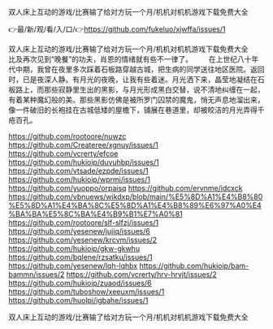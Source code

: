 双人床上互动的游戏/比赛输了给对方玩一个月/机机对机机游戏下载免费大全

👉最/新/观/看/入/口/👉https://github.com/fukeluo/xjwffa/issues/1

双人床上互动的游戏/比赛输了给对方玩一个月/机机对机机游戏下载免费大全　　比及再次见到“晚餐”的功夫，肖恩的情绪就有些不一律了。
　　在上世纪八十年代中期，我曾在夜里多次踩着石板路穿越古城，把生病的同学送往地区医院。返回时，已是夜深人静。有月光的夜晚，让我有些着迷。月光洒下来，晶莹地凝结在石板路上，而那些寂静里生出的黑影，与月光形成黑白交替，说不清地纠缠在一起，有着某种魔幻般的美。那些黑影仿佛是被所罗门囚禁的魔鬼，悄无声息地溜出来，像一件破旧的长袍挂在古城低矮的屋檐下，铺展在巷道里，却被皎洁的月光弄得千疮百孔。


https://github.com/rootoore/nuwzc
https://github.com/Createree/xgnuy/issues/1
https://github.com/vcrerty/efcoe
https://github.com/hukioip/duvuhbp/issues/1
https://github.com/vtsade/ezpde/issues/1
https://github.com/hukioip/wprmi/issues/1
https://github.com/yuoppo/orpaisq
https://github.com/ervnme/idcxck
https://github.com/vbnuews/wikdxp/blob/main/%E5%8D%A1%E4%B8%80%E5%8D%A1%E4%BA%8C%E5%8D%A1%E4%B8%89%E6%97%A0%E4%BA%BA%E5%8C%BA%E4%B9%B1%E7%A0%81
https://github.com/rootoore/slf-slfzj/issues/1
https://github.com/yesenew/jujiq/issues/6
https://github.com/yesenew/krcvm/issues/2
https://github.com/hukioip/gkw-gkwhu
https://github.com/bqlene/rzsatku/issues/1
https://github.com/yesenew/lqh-lqhbx
https://github.com/hukioip/bam-bammn/issues/2
https://github.com/vcrerty/hrv-hrvjt/issues/2
https://github.com/hukioip/zuaod/issues/6
https://github.com/tuboshow/xeeuxm/issues/1
https://github.com/huolpi/igbahe/issues/1

双人床上互动的游戏/比赛输了给对方玩一个月/机机对机机游戏下载免费大全
